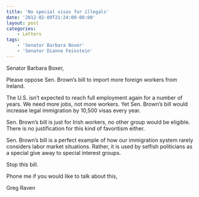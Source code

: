 ```yaml
---
title: 'No special visas for illegals'
date: '2012-02-09T21:24:00-08:00'
layout: post
categories:
    - Letters
tags:
    - 'Senator Barbara Boxer'
    - 'Senator Dianne Feinstein'
---
```


Senator Barbara Boxer,

Please oppose Sen. Brown’s bill to import more foreign workers from Ireland.  
  
The U.S. isn’t expected to reach full employment again for a number of years. We need more jobs, not more workers. Yet Sen. Brown’s bill would increase legal immigration by 10,500 visas every year.

Sen. Brown’s bill is just for Irish workers, no other group would be eligible. There is no justification for this kind of favoritism either.

Sen. Brown’s bill is a perfect example of how our immigration system rarely considers labor market situations. Rather, it is used by selfish politicians as a special give away to special interest groups.

Stop this bill.

Phone me if you would like to talk about this,

Greg Raven